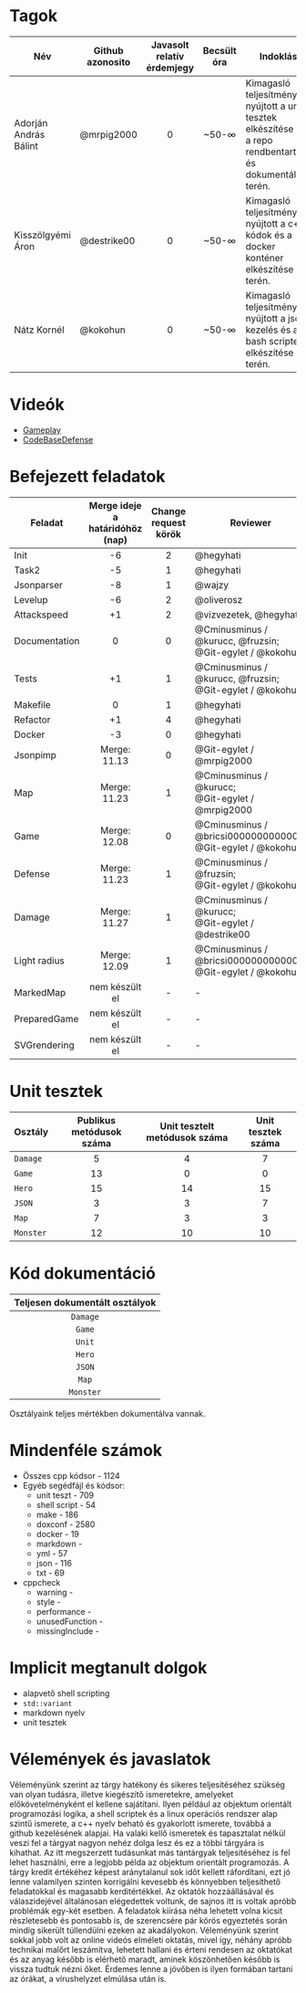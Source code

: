 # Tagok

| Név | Github azonosito  | Javasolt relatív érdemjegy | Becsült óra | Indoklás  | 
| ------ | ---- | :---: | :---: | --------- |
| Adorján András Bálint | @mrpig2000 | 0 | ~50-∞ | Kimagasló teljesítményt nyújtott a unit tesztek elkészítése és a repo rendbentartása és dokumentálása terén. |
| Kisszölgyémi Áron | @destrike00 | 0 | ~50-∞ | Kimagasló teljesítményt nyújtott a c++ kódok és a docker konténer elkészítése terén. |
| Nátz Kornél | @kokohun | 0 | ~50-∞ | Kimagasló teljesítményt nyújtott a json kezelés és a bash scriptek elkészítése terén. |


# Videók

 - [Gameplay](/videos/gameplay.mp4)
 - [CodeBaseDefense](/videos/codebasedefense.mp4)

# Befejezett feladatok

| Feladat | Merge ideje a határidóhöz (nap) | Change request körök | Reviewer | 
| ------- | :---: | :---: | -------- |
| Init | -6 | 2 | @hegyhati | 
| Task2 | -5 | 1 | @hegyhati |
| Jsonparser | -8 | 1 | @wajzy |
| Levelup | -6 | 2 | @oliverosz |
| Attackspeed | +1 | 2 | @vizvezetek, @hegyhati |
| Documentation | 0 | 0 | @Cminusminus / @kurucc, @fruzsin;<br />@Git-egylet / @kokohun |
| Tests | +1 | 1 | @Cminusminus / @kurucc, @fruzsin;<br />@Git-egylet / @kokohun |
| Makefile | 0 | 1 | @hegyhati |
| Refactor | +1 | 4 | @hegyhati |
| Docker | -3 | 0 | @hegyhati |
| Jsonpimp | Merge: 11.13 | 0 | @Git-egylet / @mrpig2000 |
| Map | Merge: 11.23 | 1 | @Cminusminus / @kurucc;<br />@Git-egylet / @mrpig2000 |
| Game | Merge: 12.08 | 0 | @Cminusminus / @bricsi0000000000000;<br />@Git-egylet / @kokohun |
| Defense | Merge: 11.23 | 1 | @Cminusminus / @fruzsin;<br />@Git-egylet / @kokohun |
| Damage | Merge: 11.27 | 1 | @Cminusminus / @kurucc;<br />@Git-egylet / @destrike00   |
| Light radius | Merge: 12.09 | 1 | @Cminusminus / @bricsi0000000000000;<br />@Git-egylet / @kokohun |
| MarkedMap | nem készült el | - | - |
| PreparedGame | nem készült el | - | - |
| SVGrendering | nem készült el | - | - |

# Unit tesztek

| Osztály | Publikus metódusok száma | Unit tesztelt metódusok száma | Unit tesztek száma |
| --- | :---: | :---: | :---: |
| `Damage` | 5 | 4 | 7 |
| `Game` | 13 | 0 | 0 | 
| `Hero` | 15 | 14 | 15 | 
| `JSON` | 3 | 3 | 7 | 
| `Map` | 7 | 3 | 3 | 
| `Monster` | 12 | 10 | 10 | 

# Kód dokumentáció

| Teljesen dokumentált osztályok |
| :---: | 
| `Damage` |
| `Game` |
| `Unit` |
| `Hero` |
| `JSON` |
| `Map` |
| `Monster` |

Osztályaink teljes mértékben dokumentálva vannak.


# Mindenféle számok

 - Összes cpp kódsor - 1124
 - Egyéb segédfájl és kódsor:
   - unit teszt - 709
   - shell script - 54
   - make - 186
   - doxconf - 2580
   - docker - 19
   - markdown - 
   - yml - 57
   - json - 116
   - txt - 69
 - cppcheck
   - warning - 
   - style - 
   - performance - 
   - unusedFunction - 
   - missingInclude - 
 
# Implicit megtanult dolgok

 - alapvető shell scripting
 - `std::variant`
 - markdown nyelv
 - unit tesztek

# Vélemények és javaslatok
 
Véleményünk szerint az tárgy hatékony és sikeres teljesítéséhez szükség van olyan tudásra, illetve kiegészítő ismeretekre, amelyeket előkövetelményként el kellene sajátítani. Ilyen például az objektum orientált programozási logika, a shell scriptek és a linux operációs rendszer alap szintű ismerete, a c++ nyelv beható és gyakorlott ismerete, továbbá a github kezelésének alapjai. Ha valaki kellő ismeretek és tapasztalat nélkül veszi fel a tárgyat nagyon nehéz dolga lesz és ez a többi tárgyára is kihathat. 
Az itt megszerzett tudásunkat más tantárgyak teljesítéséhez is fel lehet használni, erre a legjobb példa az objektum orientált programozás. 
A tárgy kredit értékéhez képest aránytalanul sok időt kellett ráfordítani, ezt jó lenne valamilyen szinten korrigálni kevesebb és könnyebben teljesíthető feladatokkal és magasabb kerditértékkel. 
Az oktatók hozzáállásával és válaszidejével általánosan elégedettek voltunk, de sajnos itt is voltak apróbb problémák egy-két esetben. 
A feladatok kiírása néha lehetett volna kicsit részletesebb és pontosabb is, de szerencsére pár körös egyeztetés során mindig sikerült túllendülni ezeken az akadályokon. 
Véleményünk szerint sokkal jobb volt az online videós elméleti oktatás, mivel így, néhány apróbb technikai malőrt leszámítva, lehetett hallani és érteni rendesen az oktatókat és az anyag később is elérhető maradt, aminek köszönhetően később is vissza tudtuk nézni őket. Érdemes lenne a jövőben is ilyen formában tartani az órákat, a vírushelyzet elmúlása után is.
